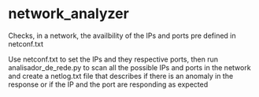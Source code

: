 # network_analyzer
Checks, in a network, the availbility of the IPs and ports pre defined in netconf.txt

Use netconf.txt to set the IPs and they respective ports, then run analisador_de_rede.py to scan all the possible IPs and ports in the network and create a netlog.txt file that describes if there is an anomaly in the response or if the IP and the port are responding as expected
